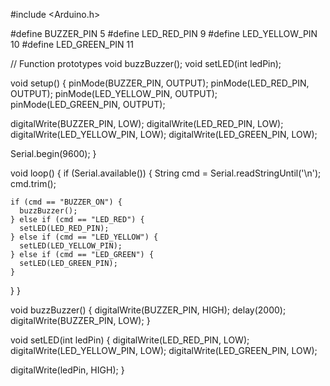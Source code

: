 #include <Arduino.h>

#define BUZZER_PIN 5
#define LED_RED_PIN 9
#define LED_YELLOW_PIN 10
#define LED_GREEN_PIN 11

// Function prototypes
void buzzBuzzer();
void setLED(int ledPin);

void setup() {
  pinMode(BUZZER_PIN, OUTPUT);
  pinMode(LED_RED_PIN, OUTPUT);
  pinMode(LED_YELLOW_PIN, OUTPUT);
  pinMode(LED_GREEN_PIN, OUTPUT);

  digitalWrite(BUZZER_PIN, LOW);
  digitalWrite(LED_RED_PIN, LOW);
  digitalWrite(LED_YELLOW_PIN, LOW);
  digitalWrite(LED_GREEN_PIN, LOW);

  Serial.begin(9600);
}

void loop() {
  if (Serial.available()) {
    String cmd = Serial.readStringUntil('\n');
    cmd.trim();

    if (cmd == "BUZZER_ON") {
      buzzBuzzer();
    } else if (cmd == "LED_RED") {
      setLED(LED_RED_PIN);
    } else if (cmd == "LED_YELLOW") {
      setLED(LED_YELLOW_PIN);
    } else if (cmd == "LED_GREEN") {
      setLED(LED_GREEN_PIN);
    }
  }
}

void buzzBuzzer() {
  digitalWrite(BUZZER_PIN, HIGH);
  delay(2000);
  digitalWrite(BUZZER_PIN, LOW);
}

void setLED(int ledPin) {
  digitalWrite(LED_RED_PIN, LOW);
  digitalWrite(LED_YELLOW_PIN, LOW);
  digitalWrite(LED_GREEN_PIN, LOW);

  digitalWrite(ledPin, HIGH);
}
